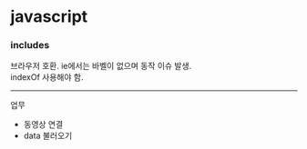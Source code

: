 # javascript

### includes

브라우저 호환. ie에서는 바벨이 없으며 동작 이슈 발생.  
indexOf 사용해야 함.

---
업무
- 동영상 연결  
- data 불러오기